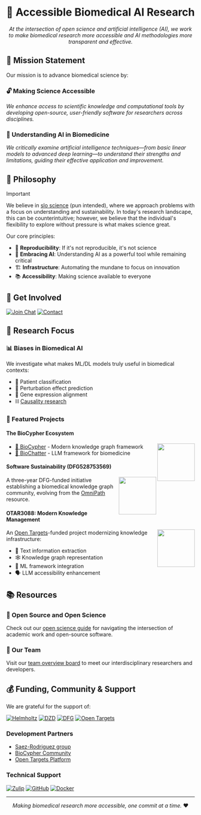 # 🧬 Accessible Biomedical AI Research

<div align="center">

*At the intersection of open science and artificial intelligence (AI), we work to make biomedical research more accessible and AI methodologies more transparent and effective.*

</div>

## 🎯 Mission Statement

Our mission is to advance biomedical science by:

### 🔓 Making Science Accessible
*We enhance access to scientific knowledge and computational tools by developing open-source, user-friendly software for researchers across disciplines.*

### 🤖 Understanding AI in Biomedicine
*We critically examine artificial intelligence techniques—from basic linear models to advanced deep learning—to understand their strengths and limitations, guiding their effective application and improvement.*

## 🧭 Philosophy

> [!IMPORTANT]
> We believe in [slo science](https://en.wikipedia.org/wiki/Slow_science) (pun
> intended), where we approach problems with a focus on understanding and
> sustainability. In today's research landscape, this can be counterintuitive;
> however, we believe that the individual's flexibility to explore without
> pressure is what makes science great.

Our core principles:

- 🔄 **Reproducibility**: If it's not reproducible, it's not science
- 🤖 **Embracing AI**: Understanding AI as a powerful tool while remaining critical
- 🏗️ **Infrastructure**: Automating the mundane to focus on innovation
- 📚 **Accessibility**: Making science available to everyone

## 👥 Get Involved

<div align="left">

[![Join Chat](https://img.shields.io/badge/Join-Zulip_Chat-lightgreen?style=for-the-badge)](https://biocypher.zulipchat.com)
[![Contact](https://img.shields.io/badge/Contact-Sebastian-lightblue?style=for-the-badge)](https://slobentanzer.github.io)

</div>

## 🔬 Research Focus

### 📊 Biases in Biomedical AI
We investigate what makes ML/DL models truly useful in biomedical contexts:
- 🏥 Patient classification
- 🧪 Perturbation effect prediction
- 🧬 Gene expression alignment
- ⛓️ [Causality research](https://www.embopress.org/doi/full/10.1038/s44320-024-00041-w)

### 🌟 Featured Projects

#### The BioCypher Ecosystem
<img src="https://raw.githubusercontent.com/biocypher/biocypher/main/docs/biocypher-open-graph.png" width="100" align="right">

- [🔗 BioCypher](https://biocypher.org) - Modern knowledge graph framework
- [💬 BioChatter](https://biochatter.org) - LLM framework for biomedicine

#### Software Sustainability (DFG528753569)
<img src="https://upload.wikimedia.org/wikipedia/commons/8/86/DFG-logo-blau.svg" width="100" align="right">

A three-year DFG-funded initiative establishing a biomedical knowledge graph community, evolving from the [OmniPath](https://omnipathdb.org) resource.

#### OTAR3088: Modern Knowledge Management
<img src="https://www.opentargets.org/assets/img/ten-years-logo-colour.png" width="100" align="right">

An [Open Targets](https://opentargets.org)-funded project modernizing knowledge infrastructure:
- 📑 Text information extraction
- 🕸️ Knowledge graph representation
- 🤖 ML framework integration
- 🗣️ LLM accessibility enhancement

## 📚 Resources

### 🔧 Open Source and Open Science
Check out our [open science guide](OPEN_SCIENCE_GUIDE.md) for navigating the intersection of academic work and open-source software.

### 👥 Our Team
Visit our [team overview board](https://github.com/orgs/slolab/projects/2) to meet our interdisciplinary researchers and developers.

## 💰 Funding, Community & Support

We are grateful for the support of:

<div align="left">

[![Helmholtz](https://img.shields.io/badge/Helmholtz-Munich-violet)](https://helmholtz-muenchen.de)
[![DZD](https://img.shields.io/badge/DZD-Diabetes-red)](https://dzd-ev.de)
[![DFG](https://img.shields.io/badge/DFG-Research-yellow)](https://www.dfg.de)
[![Open Targets](https://img.shields.io/badge/Open-Targets-blue)](https://opentargets.org)

</div>

### Development Partners
- [Saez-Rodriguez group](https://saezlab.org)
- [BioCypher Community](https://github.com/biocypher)
- [Open Targets Platform](https://platform.opentargets.org)

### Technical Support
<div align="left">

[![Zulip](https://img.shields.io/badge/Zulip-Chat-blue?style=for-the-badge&logo=zulip)](https://biocypher.zulipchat.com)
[![GitHub](https://img.shields.io/badge/GitHub-Follow-black?style=for-the-badge&logo=github)](https://github.com/slolab)
[![Docker](https://img.shields.io/badge/Docker-Infrastructure-blue?style=for-the-badge&logo=docker)](https://docker.com)

</div>

---

<div align="center">

*Making biomedical research more accessible, one commit at a time.* ❤️

</div>
